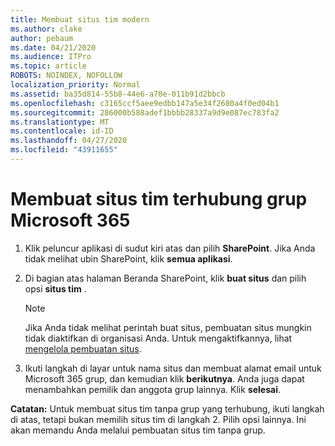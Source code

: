 ```yaml
---
title: Membuat situs tim modern
ms.author: clake
author: pebaum
ms.date: 04/21/2020
ms.audience: ITPro
ms.topic: article
ROBOTS: NOINDEX, NOFOLLOW
localization_priority: Normal
ms.assetid: ba35d814-55b8-44e6-a70e-011b91d2bbcb
ms.openlocfilehash: c3165ccf5aee9edbb147a5e34f2680a4f0ed04b1
ms.sourcegitcommit: 286000b588adef1bbbb28337a9d9e087ec783fa2
ms.translationtype: MT
ms.contentlocale: id-ID
ms.lasthandoff: 04/27/2020
ms.locfileid: "43911655"
---
```

# <a name="create-an-microsoft-365-group-connected-team-site"></a>Membuat situs tim terhubung grup Microsoft 365

1. Klik peluncur aplikasi di sudut kiri atas dan pilih **SharePoint**. Jika Anda tidak melihat ubin SharePoint, klik **semua aplikasi**.
    
2. Di bagian atas halaman Beranda SharePoint, klik **buat situs** dan pilih opsi **situs tim** . 
    
    > [!NOTE]
    > Jika Anda tidak melihat perintah buat situs, pembuatan situs mungkin tidak diaktifkan di organisasi Anda. Untuk mengaktifkannya, lihat [mengelola pembuatan situs](https://go.microsoft.com/fwlink/?linkid=2009644). 
  
3. Ikuti langkah di layar untuk nama situs dan membuat alamat email untuk Microsoft 365 grup, dan kemudian klik **berikutnya**. Anda juga dapat menambahkan pemilik dan anggota grup lainnya. Klik **selesai**.
  
 **Catatan:** Untuk membuat situs tim tanpa grup yang terhubung, ikuti langkah di atas, tetapi bukan memilih situs tim di langkah 2. Pilih opsi lainnya. Ini akan memandu Anda melalui pembuatan situs tim tanpa grup. 
    

